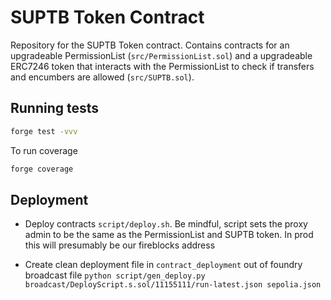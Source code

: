 # SUPTB Token Contract

Repository for the SUPTB Token contract. Contains contracts for an upgradeable PermissionList (`src/PermissionList.sol`) and a upgradeable ERC7246 token that interacts with the PermissionList to check if transfers and encumbers are allowed (`src/SUPTB.sol`).

## Running tests

```sh
forge test -vvv
```

To run coverage

```sh
forge coverage
```

## Deployment

* Deploy contracts `script/deploy.sh`. Be mindful, script sets the proxy admin to be the same as the PermissionList and SUPTB token. 
In prod this will presumably be our fireblocks address

* Create clean deployment file in `contract_deployment` out of foundry broadcast file `python script/gen_deploy.py broadcast/DeployScript.s.sol/11155111/run-latest.json sepolia.json`
